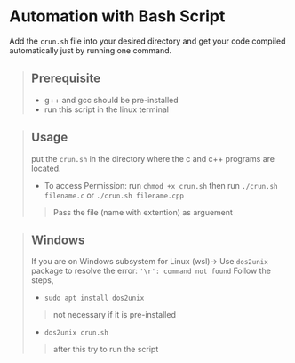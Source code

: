 # Automation with Bash Script

Add the `crun.sh` file into your desired directory and get your code compiled automatically just by running one command.

> ## Prerequisite
> * g++ and gcc should be pre-installed
> * run this script in the linux terminal

> ## Usage
> put the `crun.sh` in the directory where the c and c++ programs are located.
> * To access Permission:
>  run `chmod +x crun.sh` then
>  run `./crun.sh filename.c` or `./crun.sh filename.cpp`  
>> Pass the file (name with extention) as arguement

> ## Windows
> If you are on Windows subsystem for Linux (wsl)->
> Use `dos2unix` package to resolve the error: `'\r': command not found`
> Follow the steps,
> * `sudo apt install dos2unix` 
>> not necessary if it is pre-installed
> * `dos2unix crun.sh` 
>> after this try to run the script
